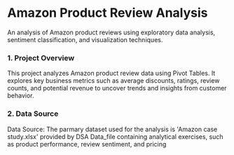# Amazon Product Review Analysis
An analysis of Amazon product reviews using exploratory data analysis, sentiment classification, and visualization techniques.

### 1. Project Overview

This project analyzes Amazon product review data using Pivot Tables. It explores key business metrics such as average discounts, ratings, review counts, and potential revenue to uncover trends and insights from customer behavior.

### 2. Data Source 

Data Source: The parmary dataset used for the analysis is 'Amazon case study.xlsx' provided by DSA Data_file containing analytical exercises, such as product performance, review sentiment, and pricing
